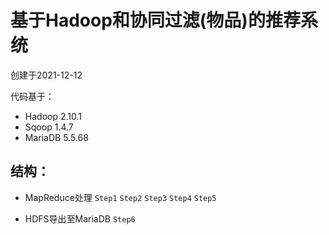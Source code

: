 # 基于Hadoop和协同过滤(物品)的推荐系统

创建于2021-12-12

代码基于：

- Hadoop 2.10.1
- Sqoop 1.4.7
- MariaDB 5.5.68



## 结构：

- MapReduce处理 `Step1` `Step2` `Step3` `Step4` `Step5`   

- HDFS导出至MariaDB `Step6`


